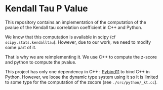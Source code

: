 # Kendall Tau P Value

This repository contains an implementation of the computation of the pvalue of
the Kendall tau correlation coefficient in C++ and Python.

We know that this computation is available in scipy (cf `scipy.stats.kendalltau`).
However, due to our work, we need to modify some part of it.

That is why we are reimplementing it. We use C++ to compute the z-score and python
to compute the pvalue.

This project has only one dependency in C++ : [Pybind11](https://github.com/pybind/pybind11) to bind C++ in Python. However, we loose the dynamic type system using it so
it is limited to some type for the computation of the zscore (see `./src/python/_kt.cc`).
